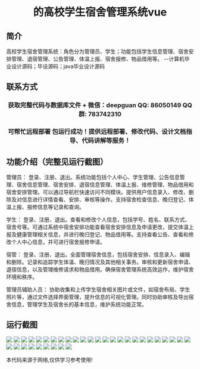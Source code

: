<p><h1 align="center">的高校学生宿舍管理系统vue</h1></p>

## 简介
高校学生宿舍管理系统：角色分为管理员、学生；功能包括学生信息管理、宿舍安排管理、退宿管理、公告管理、体温上报、宿舍报修、物品借用等。    --计算机毕业设计源码；毕设源码；java毕业设计源码


## 联系方式
<p><h3 align="center">获取完整代码与数据库文件 + 微信：deepguan QQ: 86050149 QQ群: 783742310</h3></p>
<p><h3 align="center">可帮忙远程部署 包运行成功！提供远程部署、修改代码、设计文档指导、代码讲解等服务！</h3></p>

## 功能介绍（完整见运行截图）
管理员： 登录、注册、退出。系统功能包括个人中心、学生管理、公告信息管理、宿舍信息管理、宿舍安排、退宿信息管理、体温上报、维修管理、物品借用和宿舍安排管理。可以通过导航栏快速访问不同模块。提供用户信息录入、修改、删除及对信息进行详情查看、安排、审核等操作。支持宿舍检查信息、晚归登记、体温上报、报修信息等记录和查询。

学生： 登录、注册、退出。查看和修改个人信息，包括学号、姓名、联系方式、宿舍号等。可通过系统中宿舍安排功能查看宿舍安排信息及申请更改，提交体温上报及健康管理相关信息，并进行晚归登记、物品借用等。支持查看公告、查看和修改个人中心信息，并可进行宿舍报修申请。

宿管： 登录、注册、退出。全面管理宿舍信息，包括宿舍安排、信息录入、编辑和删除。记录和追踪学生体温、晚归情况及其他相关事务。审核和更新宿舍申请、退宿信息，以及管理维修请求和物品借用。确保宿舍管理系统高效运作，维护宿舍环境和秩序。

管理员辅助人员： 协助收集和上传学生宿舍相关图片或文件，如宿舍布局、学生照片等，通过文件选择界面管理，提升信息的可视化管理。同时协助审核及导出宿舍信息，管理学生及宿舍长的基本信息，维护系统功能正常。


## 运行截图
![](https://bs-1329754181.cos.ap-shanghai.myqcloud.com/ssm/CollegeStudentDormitoryManagementSystem/img/001.jpg)
![](https://bs-1329754181.cos.ap-shanghai.myqcloud.com/ssm/CollegeStudentDormitoryManagementSystem/img/002.jpg)
![](https://bs-1329754181.cos.ap-shanghai.myqcloud.com/ssm/CollegeStudentDormitoryManagementSystem/img/003.jpg)
![](https://bs-1329754181.cos.ap-shanghai.myqcloud.com/ssm/CollegeStudentDormitoryManagementSystem/img/004.jpg)
![](https://bs-1329754181.cos.ap-shanghai.myqcloud.com/ssm/CollegeStudentDormitoryManagementSystem/img/005.jpg)
![](https://bs-1329754181.cos.ap-shanghai.myqcloud.com/ssm/CollegeStudentDormitoryManagementSystem/img/006.jpg)
![](https://bs-1329754181.cos.ap-shanghai.myqcloud.com/ssm/CollegeStudentDormitoryManagementSystem/img/007.jpg)
![](https://bs-1329754181.cos.ap-shanghai.myqcloud.com/ssm/CollegeStudentDormitoryManagementSystem/img/008.jpg)
![](https://bs-1329754181.cos.ap-shanghai.myqcloud.com/ssm/CollegeStudentDormitoryManagementSystem/img/009.jpg)
![](https://bs-1329754181.cos.ap-shanghai.myqcloud.com/ssm/CollegeStudentDormitoryManagementSystem/img/010.jpg)
![](https://bs-1329754181.cos.ap-shanghai.myqcloud.com/ssm/CollegeStudentDormitoryManagementSystem/img/011.jpg)
![](https://bs-1329754181.cos.ap-shanghai.myqcloud.com/ssm/CollegeStudentDormitoryManagementSystem/img/012.jpg)
![](https://bs-1329754181.cos.ap-shanghai.myqcloud.com/ssm/CollegeStudentDormitoryManagementSystem/img/013.jpg)
![](https://bs-1329754181.cos.ap-shanghai.myqcloud.com/ssm/CollegeStudentDormitoryManagementSystem/img/014.jpg)
![](https://bs-1329754181.cos.ap-shanghai.myqcloud.com/ssm/CollegeStudentDormitoryManagementSystem/img/015.jpg)
![](https://bs-1329754181.cos.ap-shanghai.myqcloud.com/ssm/CollegeStudentDormitoryManagementSystem/img/016.jpg)
![](https://bs-1329754181.cos.ap-shanghai.myqcloud.com/ssm/CollegeStudentDormitoryManagementSystem/img/017.jpg)
![](https://bs-1329754181.cos.ap-shanghai.myqcloud.com/ssm/CollegeStudentDormitoryManagementSystem/img/018.jpg)
![](https://bs-1329754181.cos.ap-shanghai.myqcloud.com/ssm/CollegeStudentDormitoryManagementSystem/img/019.jpg)
![](https://bs-1329754181.cos.ap-shanghai.myqcloud.com/ssm/CollegeStudentDormitoryManagementSystem/img/020.jpg)
![](https://bs-1329754181.cos.ap-shanghai.myqcloud.com/ssm/CollegeStudentDormitoryManagementSystem/img/021.jpg)
![](https://bs-1329754181.cos.ap-shanghai.myqcloud.com/ssm/CollegeStudentDormitoryManagementSystem/img/022.jpg)
![](https://bs-1329754181.cos.ap-shanghai.myqcloud.com/ssm/CollegeStudentDormitoryManagementSystem/img/023.jpg)
![](https://bs-1329754181.cos.ap-shanghai.myqcloud.com/ssm/CollegeStudentDormitoryManagementSystem/img/024.jpg)
![](https://bs-1329754181.cos.ap-shanghai.myqcloud.com/ssm/CollegeStudentDormitoryManagementSystem/img/025.jpg)
![](https://bs-1329754181.cos.ap-shanghai.myqcloud.com/ssm/CollegeStudentDormitoryManagementSystem/img/026.jpg)
![](https://bs-1329754181.cos.ap-shanghai.myqcloud.com/ssm/CollegeStudentDormitoryManagementSystem/img/027.jpg)
![](https://bs-1329754181.cos.ap-shanghai.myqcloud.com/ssm/CollegeStudentDormitoryManagementSystem/img/028.jpg)
![](https://bs-1329754181.cos.ap-shanghai.myqcloud.com/ssm/CollegeStudentDormitoryManagementSystem/img/029.jpg)
![](https://bs-1329754181.cos.ap-shanghai.myqcloud.com/ssm/CollegeStudentDormitoryManagementSystem/img/030.jpg)
![](https://bs-1329754181.cos.ap-shanghai.myqcloud.com/ssm/CollegeStudentDormitoryManagementSystem/img/031.jpg)
![](https://bs-1329754181.cos.ap-shanghai.myqcloud.com/ssm/CollegeStudentDormitoryManagementSystem/img/032.jpg)
![](https://bs-1329754181.cos.ap-shanghai.myqcloud.com/ssm/CollegeStudentDormitoryManagementSystem/img/033.jpg)
![](https://bs-1329754181.cos.ap-shanghai.myqcloud.com/ssm/CollegeStudentDormitoryManagementSystem/img/034.jpg)

<p>本代码来源于网络,仅供学习参考使用!</p>
